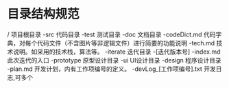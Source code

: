 # 目录结构规范

/ 项目根目录
  -src 代码目录
  -test 测试目录
  -doc 文档目录
    -codeDict.md 代码字典，对每个代码文件（不含图片等非逻辑文件）进行简要的功能说明
    -tech.md 技术说明。如采用的技术栈，算法等。
    -iterate 迭代目录
      -[迭代版本号] 
        -index.md 此次迭代的入口
        -prototype 原型设计目录
        -ui UI设计目录
        -design 程序设计目录
        -plan.md 开发计划，内有工作项编号的定义。
        -devLog_[工作项编号].txt 开发日志,可多个